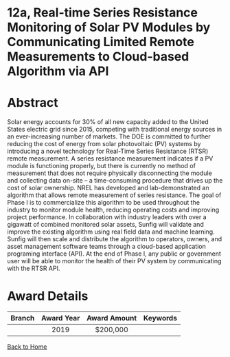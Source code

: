 
12a, Real-time Series Resistance Monitoring of Solar PV Modules by Communicating Limited Remote Measurements to Cloud-based Algorithm via API
=============================================================================================================================================

# Abstract


Solar energy accounts for 30% of all new capacity added to the United States electric grid since 2015, competing with traditional energy sources in an ever-increasing number of markets. The DOE is committed to further reducing the cost of energy from solar photovoltaic (PV) systems by introducing a novel technology for Real-Time Series Resistance (RTSR) remote measurement. A series resistance measurement indicates if a PV module is functioning properly, but there is currently no method of measurement that does not require physically disconnecting the module and collecting data on-site – a time-consuming procedure that drives up the cost of solar ownership. NREL has developed and lab-demonstrated an algorithm that allows remote measurement of series resistance. The goal of Phase I is to commercialize this algorithm to be used throughout the industry to monitor module health, reducing operating costs and improving project performance. In collaboration with industry leaders with over a gigawatt of combined monitored solar assets, Sunfig will validate and improve the existing algorithm using real field data and machine learning. Sunfig will then scale and distribute the algorithm to operators, owners, and asset management software teams through a cloud-based application programing interface (API). At the end of Phase I, any public or government user will be able to monitor the health of their PV system by communicating with the RTSR API.  

# Award Details

|Branch|Award Year|Award Amount|Keywords|
| :---: | :---: | :---: | :---: |
||2019|$200,000||
  
  


[Back to Home](https://github.com/chrischow/dod_sbir_awards#776)